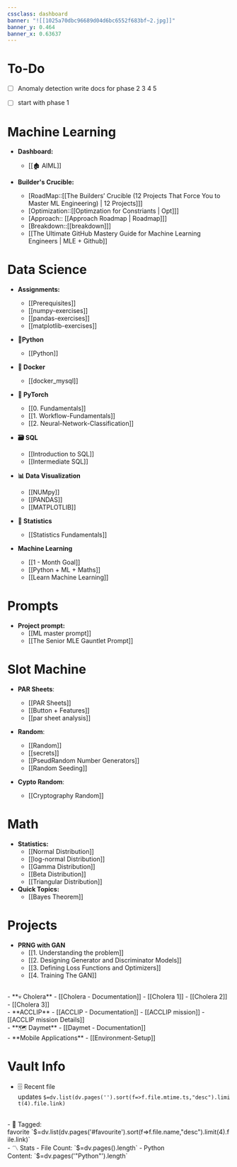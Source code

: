 ```yaml
---
cssclass: dashboard
banner: "![[1025a70dbc96689d04d6bc6552f683bf~2.jpg]]"
banner_y: 0.464
banner_x: 0.63637
---
```



# To-Do
- [ ] Anomaly detection write docs for phase 2 3 4 5
- [ ] start with phase 1


# Machine Learning

- **Dashboard:**
	- [[🏚️ AIML]]

- **Builder's Crucible:**
	- [RoadMap::[[The Builders’ Crucible (12 Projects That Force You to Master ML Engineering) | 12 Projects]]]
	- [Optimization::[[Optimzation for Constriants | Opt]]]
	- [Approach:: [[Approach Roadmap | Roadmap]]]
	- [Breakdown::[[breakdown]]]
	- [[The Ultimate GitHub Mastery Guide for Machine Learning Engineers | MLE + Github]]

# Data Science

- **Assignments:**
	- [[Prerequisites]]
	- [[numpy-exercises]]
	- [[pandas-exercises]]
	- [[matplotlib-exercises]]

- **🐍Python**
	- [[Python]]

- **🐋 Docker**
	- [[docker_mysql]]

- **🔦 PyTorch**
	- [[0. Fundamentals]]
	- [[1. Workflow-Fundamentals]]
	- [[2. Neural-Network-Classification]]

- **🗃️ SQL**
	- [[Introduction to SQL]]
	- [[Intermediate SQL]]

- **📊 Data Visualization**
	- [[NUMpy]]
	- [[PANDAS]]
	- [[MATPLOTLIB]]

- **🔢 Statistics**
	- [[Statistics Fundamentals]]

- **Machine Learning**
	- [[1 - Month Goal]]
	- [[Python  + ML + Maths]]
	- [[Learn Machine Learning]]

# Prompts

- **Project prompt:**
	- [[ML master prompt]]
	- [[The Senior MLE Gauntlet Prompt]]


# Slot Machine

- **PAR Sheets**:
	- [[PAR Sheets]]
	- [[Button + Features]]
	- [[par sheet analysis]]

- **Random**:
	- [[Random]]
	- [[secrets]]
	- [[PseudRandom Number Generators]]
	- [[Random Seeding]]

- **Cypto Random**:
	- [[Cryptography Random]]

# Math

- **Statistics:**
	- [[Normal Distribution]]
	- [[log-normal Distribution]]
	- [[Gamma Distribution]]
	- [[Beta Distribution]]
	- [[Triangular Distribution]]
- **Quick Topics:**
	- [[Bayes Theorem]]

# Projects

- **PRNG with GAN**
	- [[1. Understanding the problem]]
	- [[2. Designing Generator and Discriminator Models]]
	- [[3. Defining Loss Functions and Optimizers]]
	- [[4. Training The GAN]]
<br>
- **💀 Cholera**
	- [[Cholera - Documentation]]
	- [[Cholera 1]]
	- [[Cholera 2]]
	- [[Cholera 3]]
<br>
- **ACCLIP** 
	- [[ACCLIP - Documentation]]
	- [[ACCLIP mission]]
	- [[ACCLIP mission Details]]
<br>
- **🗺️ Daymet**
	- [[Daymet - Documentation]]
<br>
- **Mobile Applications**
	- [[Environment-Setup]]


# Vault Info

- 🗄️ Recent file updates `$=dv.list(dv.pages('').sort(f=>f.file.mtime.ts,"desc").limit(4).file.link)`
<br>
- 🔖 Tagged: favorite `$=dv.list(dv.pages('#favourite').sort(f=>f.file.name,"desc").limit(4).file.link)`
<br>
- 〽️ Stats
    - File Count: `$=dv.pages().length`
    - Python Content: `$=dv.pages('"Python"').length`